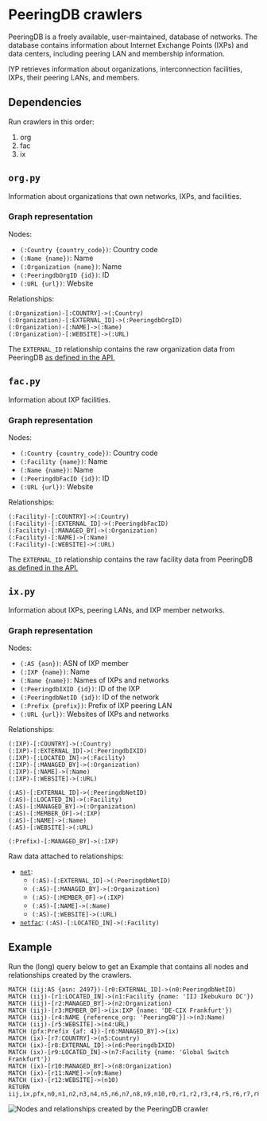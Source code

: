 # PeeringDB crawlers

PeeringDB is a freely available, user-maintained, database of networks.
The database contains information about Internet Exchange Points (IXPs) and data centers, including
peering LAN and membership information.

IYP retrieves information about organizations, interconnection facilities, IXPs, their peering LANs,
and members.

## Dependencies

Run crawlers in this order:

1. org
1. fac
1. ix

## `org.py`

Information about organizations that own networks, IXPs, and facilities.

### Graph representation

Nodes:

- `(:Country {country_code})`: Country code
- `(:Name {name})`: Name
- `(:Organization {name})`: Name
- `(:PeeringdbOrgID {id})`: ID
- `(:URL {url})`: Website

Relationships:

```Cypher
(:Organization)-[:COUNTRY]->(:Country)
(:Organization)-[:EXTERNAL_ID]->(:PeeringdbOrgID)
(:Organization)-[:NAME]->(:Name)
(:Organization)-[:WEBSITE]->(:URL)
```

The `EXTERNAL_ID` relationship contains the raw organization data from PeeringDB [as defined in the
API.](https://tutorial.peeringdb.com/apidocs/#tag/api/operation/list%20org)

## `fac.py`

Information about IXP facilities.

### Graph representation

Nodes:

- `(:Country {country_code})`: Country code
- `(:Facility {name})`: Name
- `(:Name {name})`: Name
- `(:PeeringdbFacID {id})`: ID
- `(:URL {url})`: Website

Relationships:

```Cypher
(:Facility)-[:COUNTRY]->(:Country)
(:Facility)-[:EXTERNAL_ID]->(:PeeringdbFacID)
(:Facility)-[:MANAGED_BY]->(:Organization)
(:Facility)-[:NAME]->(:Name)
(:Facility)-[:WEBSITE]->(:URL)
```

The `EXTERNAL_ID` relationship contains the raw facility data from PeeringDB [as defined in the
API.](https://tutorial.peeringdb.com/apidocs/#tag/api/operation/list%20fac)

## `ix.py`

Information about IXPs, peering LANs, and IXP member networks.

### Graph representation

Nodes:

- `(:AS {asn})`: ASN of IXP member
- `(:IXP {name})`: Name
- `(:Name {name})`: Names of IXPs and networks
- `(:PeeringdbIXID {id})`: ID of the IXP
- `(:PeeringdbNetID {id})`: ID of the network
- `(:Prefix {prefix})`: Prefix of IXP peering LAN
- `(:URL {url})`: Websites of IXPs and networks

Relationships:

```Cypher
(:IXP)-[:COUNTRY]->(:Country)
(:IXP)-[:EXTERNAL_ID]->(:PeeringdbIXID)
(:IXP)-[:LOCATED_IN]->(:Facility)
(:IXP)-[:MANAGED_BY]->(:Organization)
(:IXP)-[:NAME]->(:Name)
(:IXP)-[:WEBSITE]->(:URL)

(:AS)-[:EXTERNAL_ID]->(:PeeringdbNetID)
(:AS)-[:LOCATED_IN]->(:Facility)
(:AS)-[:MANAGED_BY]->(:Organization)
(:AS)-[:MEMBER_OF]->(:IXP)
(:AS)-[:NAME]->(:Name)
(:AS)-[:WEBSITE]->(:URL)

(:Prefix)-[:MANAGED_BY]->(:IXP)
```

Raw data attached to relationships:

- [`net`](https://tutorial.peeringdb.com/apidocs/#tag/api/operation/list%20net):
  - `(:AS)-[:EXTERNAL_ID]->(:PeeringdbNetID)`
  - `(:AS)-[:MANAGED_BY]->(:Organization)`
  - `(:AS)-[:MEMBER_OF]->(:IXP)`
  - `(:AS)-[:NAME]->(:Name)`
  - `(:AS)-[:WEBSITE]->(:URL)`
- [`netfac`](https://tutorial.peeringdb.com/apidocs/#tag/api/operation/list%20netfac):
  `(:AS)-[:LOCATED_IN]->(:Facility)`

## Example

Run the (long) query below to get an Example that contains all nodes and relationships created by
the crawlers.

```Cypher
MATCH (iij:AS {asn: 2497})-[r0:EXTERNAL_ID]->(n0:PeeringdbNetID)
MATCH (iij)-[r1:LOCATED_IN]->(n1:Facility {name: 'IIJ Ikebukuro DC'})
MATCH (iij)-[r2:MANAGED_BY]->(n2:Organization)
MATCH (iij)-[r3:MEMBER_OF]->(ix:IXP {name: 'DE-CIX Frankfurt'})
MATCH (iij)-[r4:NAME {reference_org: 'PeeringDB'}]->(n3:Name)
MATCH (iij)-[r5:WEBSITE]->(n4:URL)
MATCH (pfx:Prefix {af: 4})-[r6:MANAGED_BY]->(ix)
MATCH (ix)-[r7:COUNTRY]->(n5:Country)
MATCH (ix)-[r8:EXTERNAL_ID]->(n6:PeeringdbIXID)
MATCH (ix)-[r9:LOCATED_IN]->(n7:Facility {name: 'Global Switch Frankfurt'})
MATCH (ix)-[r10:MANAGED_BY]->(n8:Organization)
MATCH (ix)-[r11:NAME]->(n9:Name)
MATCH (ix)-[r12:WEBSITE]->(n10)
RETURN iij,ix,pfx,n0,n1,n2,n3,n4,n5,n6,n7,n8,n9,n10,r0,r1,r2,r3,r4,r5,r6,r7,r8,r9,r10,r11,r12
```

![Nodes and relationships created by the PeeringDB
crawler](/documentation/assets/gallery/peeringdbAll.svg)
